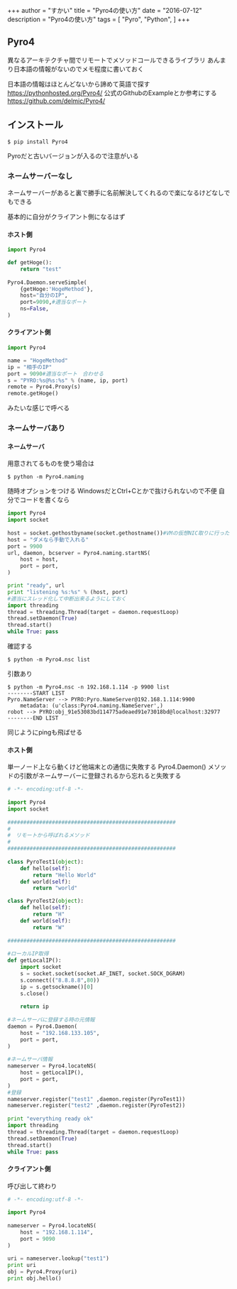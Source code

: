 +++
author = "すかい"
title = "Pyro4の使い方"
date = "2016-07-12"
description = "Pyro4の使い方"
tags = [
    "Pyro",
    "Python",
]
+++

## Pyro4

異なるアーキテクチャ間でリモートでメソッドコールできるライブラリ
あんまり日本語の情報がないのでメモ程度に書いておく

日本語の情報はほとんどないから諦めて英語で探す
https://pythonhosted.org/Pyro4/
公式のGithubのExampleとか参考にする
https://github.com/delmic/Pyro4/

## インストール

```
$ pip install Pyro4
```

Pyroだと古いバージョンが入るので注意がいる

### ネームサーバーなし
ネームサーバーがあると裏で勝手に名前解決してくれるので楽になるけどなしでもできる

基本的に自分がクライアント側になるはず

#### ホスト側

```py
import Pyro4

def getHoge():
    return "test"
 
Pyro4.Daemon.serveSimple(
    {getHoge:'HogeMethod'},
    host="自分のIP",
    port=9090,#適当なポート
    ns=False,
)
```

#### クライアント側

```py
import Pyro4

name = "HogeMethod"
ip = "相手のIP"
port = 9090#適当なポート　合わせる
s = "PYRO:%s@%s:%s" % (name, ip, port)
remote = Pyro4.Proxy(s)
remote.getHoge()
```

みたいな感じで呼べる

### ネームサーバあり

#### ネームサーバ

用意されてるものを使う場合は

```
$ python -m Pyro4.naming
```

随時オプションをつける
WindowsだとCtrl+Cとかで抜けられないので不便
自分でコードを書くなら

```py
import Pyro4
import socket
 
host = socket.gethostbyname(socket.gethostname())#VMの仮想NIC取りに行ったりするから微妙
host = "ダメなら手動で入れる"
port = 9900
url, daemon, bcserver = Pyro4.naming.startNS(
	host = host,
	port = port,
)

print "ready", url
print "listening %s:%s" % (host, port)
#適当にスレッド化して中断出来るようにしておく
import threading
thread = threading.Thread(target = daemon.requestLoop)
thread.setDaemon(True)
thread.start()
while True: pass
```

確認する

```
$ python -m Pyro4.nsc list
```

引数あり

```
$ python -m Pyro4.nsc -n 192.168.1.114 -p 9900 list
--------START LIST
Pyro.NameServer --> PYRO:Pyro.NameServer@192.168.1.114:9900
    metadata: (u'class:Pyro4.naming.NameServer',)
robot --> PYRO:obj_91e53083bd114775adeaed91e73018bd@localhost:32977
--------END LIST
```

同じようにpingも飛ばせる

#### ホスト側

単一ノード上なら動くけど他端末との通信に失敗する
Pyro4.Daemon() メソッドの引数がネームサーバーに登録されるから忘れると失敗する

```py
# -*- encoding:utf-8 -*-
 
import Pyro4
import socket
 
#####################################################
#
#　リモートから呼ばれるメソッド
#
#####################################################
 
class PyroTest1(object):
	def hello(self):
		return "Hello World"
	def world(self):
		return "world"

class PyroTest2(object):
	def hello(self):
		return "H"
	def world(self):
		return "W"
 
#####################################################
 
#ローカルIP取得
def getLocalIP():
	import socket
	s = socket.socket(socket.AF_INET, socket.SOCK_DGRAM)
	s.connect(("8.8.8.8",80))
	ip = s.getsockname()[0]
	s.close()
 
	return ip
 
#ネームサーバに登録する時の元情報
daemon = Pyro4.Daemon(
	host = "192.168.133.105",
	port = port,
)
 
#ネームサーバ情報
nameserver = Pyro4.locateNS(
	host = getLocalIP(),
	port = port,
)
#登録
nameserver.register("test1" ,daemon.register(PyroTest1))
nameserver.register("test2" ,daemon.register(PyroTest2))
 
print "everything ready ok"
import threading
thread = threading.Thread(target = daemon.requestLoop)
thread.setDaemon(True)
thread.start()
while True: pass
```

#### クライアント側

呼び出して終わり

```py
# -*- encoding:utf-8 -*-
 
import Pyro4
 
nameserver = Pyro4.locateNS(
	host = "192.168.1.114",
	port = 9090
)
 
uri = nameserver.lookup("test1")
print uri
obj = Pyro4.Proxy(uri)
print obj.hello()
```
